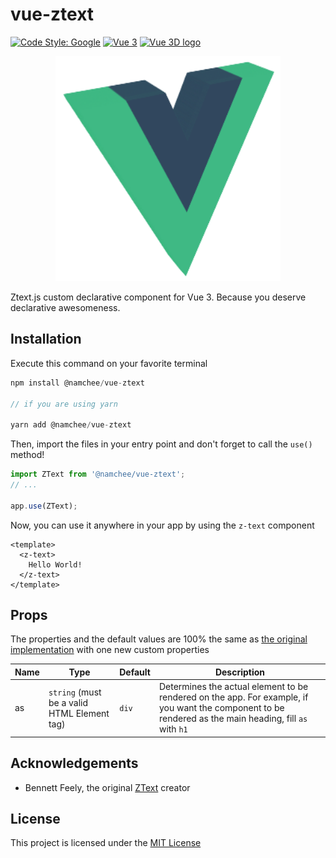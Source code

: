 # vue-ztext

[![Code Style: Google](https://img.shields.io/badge/code%20style-google-blueviolet.svg)](https://github.com/google/gts) [![Vue 3](https://img.shields.io/badge/vue-3.x-brightgreen.svg)](https://github.com/vuejs/vue-next) [![Vue 3D logo](https://img.shields.io/npm/v/@namchee/vue-ztext)](https://www.npmjs.com/package/@namchee/vue-ztext)

<p align="center">
  <img src="./vue-ztext.png" title="Vue ZText" alt="Vue ZText" width="360" height="360" />
</p>

Ztext.js custom declarative component for Vue 3. Because you deserve declarative awesomeness.

## Installation

Execute this command on your favorite terminal

```js
npm install @namchee/vue-ztext

// if you are using yarn

yarn add @namchee/vue-ztext
```

Then, import the files in your entry point and don't forget to call the `use()` method!

```js
import ZText from '@namchee/vue-ztext';
// ...

app.use(ZText);
```

Now, you can use it anywhere in your app by using the `z-text` component

```vue
<template>
  <z-text>
    Hello World!
  </z-text>
</template>
```

## Props

The properties and the default values are 100% the same as [the original implementation](https://github.com/bennettfeely/bennett/tree/master/ztext) with one new custom properties

Name | Type | Default | Description
---- | ---- | ------- | -----------
as | `string` (must be a valid HTML Element tag) | `div` | Determines the actual element to be rendered on the app. For example, if you want the component to be rendered as the main heading, fill `as` with `h1`

## Acknowledgements

- Bennett Feely, the original [ZText](https://github.com/bennettfeely/bennett/tree/master/ztext) creator

## License

This project is licensed under the [MIT License](./LICENSE)
